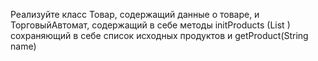 Реализуйте класс Товар, содержащий данные о товаре, 
и ТорговыйАвтомат, содержащий в себе методы 
initProducts (List <Product>) 
сохраняющий в себе список исходных продуктов 
и getProduct(String name)